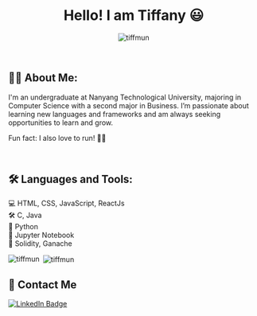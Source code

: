 <h1 align="center">Hello! I am Tiffany 😃 </h1>
<p align="center"> <img src="https://komarev.com/ghpvc/?username=tiffmun&label=Profile%20views&color=0e75b6&style=flat" alt="tiffmun" /> </p>
<br>

## 👩‍💻 About Me:
<p align="left">
I'm an undergraduate at Nanyang Technological University, majoring in Computer Science with a second major in Business. I’m passionate about learning new languages and frameworks and am always seeking opportunities to learn and grow. 

Fun fact: I also love to run! 🏃‍♂️
</p>
<br>


## 🛠️ Languages and Tools:
<p align="left">
  💻 HTML, CSS, JavaScript, ReactJs <br>
  🛠️ C, Java <br>
  🐍 Python <br>
  📓 Jupyter Notebook <br>
  🔗 Solidity, Ganache <br>
</p>

<p><img align="left" src="https://github-readme-stats.vercel.app/api/top-langs?username=tiffmun&show_icons=true&locale=en&layout=compact" alt="tiffmun" /></p>
<p>&nbsp;<img align="center" src="https://github-readme-stats.vercel.app/api?username=tiffmun&show_icons=true&locale=en" alt="tiffmun" /></p>


## 🔗 Contact Me 
<div id="badges" align="left">
<!--   <p><a href="mailto:tiffanymun1@gmail.com">
    <img src="https://img.shields.io/badge/Email-red?style=for-the-badge&logo=gmail&logoColor=white" alt="Email Badge"/>
  </a>  -->
  <a href="https://linkedin.com/in/tiffany-mun">
    <img src="https://img.shields.io/badge/LinkedIn-blue?style=for-the-badge&logo=linkedin&logoColor=white" alt="LinkedIn Badge"/>
  </a> 
<!--   <a href="https://instagram.com/tiffo.ni">
    <img src="https://img.shields.io/badge/Instagram-purple?style=for-the-badge&logo=instagram&logoColor=white" alt="Instagram Badge"/>
  </a></p> -->
</div>

